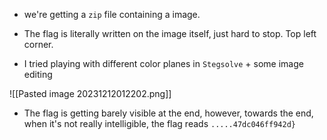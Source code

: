 - we're getting a `zip` file containing a image. 

- The flag is literally written on the image itself, just hard to stop. Top left corner.

- I tried playing with different color planes in `Stegsolve` + some image editing

![[Pasted image 20231212012202.png]]

- The flag is getting barely visible at the end, however, towards the end, when it's not really intelligible, the flag reads `.....47dc046ff942d}`

